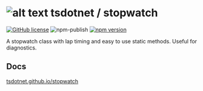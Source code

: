 # ![alt text](https://avatars1.githubusercontent.com/u/64487547?s=30 "tsdotnet") tsdotnet / stopwatch

[![GitHub license](https://img.shields.io/badge/license-MIT-blue.svg?style=flat-square)](https://github.com/tsdotnet/stopwatch/blob/master/LICENSE)
![npm-publish](https://github.com/tsdotnet/stopwatch/workflows/npm-publish/badge.svg)
[![npm version](https://img.shields.io/npm/v/@tsdotnet/stopwatch.svg?style=flat-square)](https://www.npmjs.com/package/@tsdotnet/stopwatch)

A stopwatch class with lap timing and easy to use static methods.  Useful for diagnostics.

## Docs

[tsdotnet.github.io/stopwatch](https://tsdotnet.github.io/stopwatch/classes/_stopwatch_.stopwatch.html)
